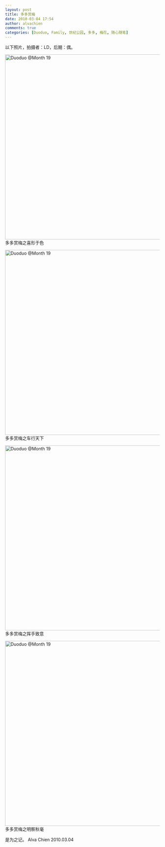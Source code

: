 ```yaml
---
layout: post
title: 多多赏梅
date: 2010-03-04 17:54
author: alvachien
comments: true
categories: [Duoduo, Family, 世纪公园, 多多, 梅花, 随心随笔]
---
```

<div id="bp-5CD1AA99D25FD840_1333-content">

以下照片，拍摄者：LD，后期：偶。

<a title="Duoduo @Month 19 by Alva Chien, on Flickr" href="http://www.flickr.com/photos/alvachien/4404318382/"><img src="http://farm5.static.flickr.com/4069/4404318382_ddcfac8095_b.jpg" alt="Duoduo @Month 19" width="600" /></a>
多多赏梅之喜形于色

<a title="Duoduo @Month 19 by Alva Chien, on Flickr" href="http://www.flickr.com/photos/alvachien/4403554099/"><img src="http://farm5.static.flickr.com/4055/4403554099_ca509bfe86_b.jpg" alt="Duoduo @Month 19" width="600" /></a>
多多赏梅之车行天下

<a title="Duoduo @Month 19 by Alva Chien, on Flickr" href="http://www.flickr.com/photos/alvachien/4404319078/"><img src="http://farm3.static.flickr.com/2761/4404319078_bdbe72b98b_b.jpg" alt="Duoduo @Month 19" width="600" /></a>
多多赏梅之挥手致意

<a title="Duoduo @Month 19 by Alva Chien, on Flickr" href="http://www.flickr.com/photos/alvachien/4404318626/"><img src="http://farm5.static.flickr.com/4001/4404318626_e3d54ac9c3_b.jpg" alt="Duoduo @Month 19" width="600" /></a>
多多赏梅之明察秋毫

是为之记。
Alva Chien
2010.03.04

</div>
